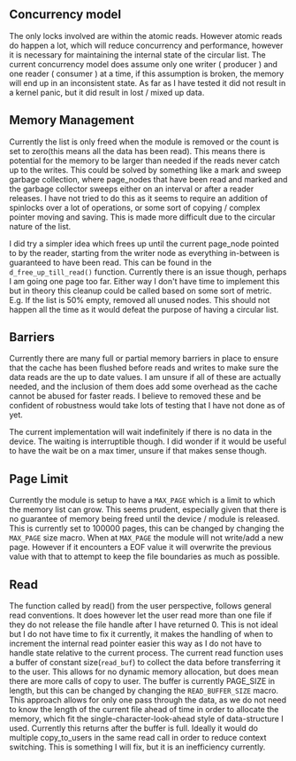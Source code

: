 ## Concurrency model

The only locks involved are within the atomic reads. However atomic reads do happen a lot, which
will reduce concurrency and performance, however it is necessary for maintaining the internal state
of the circular list. The current concurrency model does assume only one writer ( producer ) and one
reader ( consumer ) at a time, if this assumption is broken, the memory will end up in an
inconsistent state. As far as I have tested it did not result in a kernel panic, but it did result
in lost / mixed up data.

## Memory Management

Currently the list is only freed when the module is removed or the count is set to zero(this means
all the data has been read). This means there is potential for the memory to be larger than needed
if the reads never catch up to the writes. This could be solved by something like a mark and sweep
garbage collection, where page_nodes that have been read and marked and the garbage collector sweeps
either on an interval or after a reader releases. I have not tried to do this as it seems to require
an addition of spinlocks over a lot of operations, or some sort of copying / complex pointer moving
and saving. This is made more difficult due to the circular nature of the list.

I did try a simpler idea which frees up until the current page_node pointed to by the reader,
starting from the writer node as everything in-between is guaranteed to have been read. This can be
found in the `d_free_up_till_read()` function. Currently there is an issue though, perhaps I am going
one page too far. Either way I don't have time to implement this but in theory this cleanup could be
called based on some sort of metric. E.g. If the list is 50% empty, removed all unused nodes. This
should not happen all the time as it would defeat the purpose of having a circular list.

## Barriers

Currently there are many full or partial memory barriers in place to ensure that the cache has been
flushed before reads and writes to make sure the data reads are the up to date values. I am unsure
if all of these are actually needed, and the inclusion of them does add some overhead as the cache
cannot be abused for faster reads. I believe to removed these and be confident of robustness would
take lots of testing that I have not done as of yet.

The current implementation will wait indefinitely if there is no data in the device. The waiting is
interruptible though. I did wonder if it would be useful to have the wait be on a max timer, unsure
if that makes sense though.

## Page Limit

Currently the module is setup to have a `MAX_PAGE` which is a limit to which the memory list can grow.
This seems prudent, especially given that there is no guarantee of memory being freed until the
device / module is released. This is currently set to 100000 pages, this can be changed by changing
the `MAX_PAGE` size macro. When at `MAX_PAGE` the module will not write/add a new page. However if it
encounters a EOF value it will overwrite the previous value with that to attempt to keep the file
boundaries as much as possible.

## Read

The function called by read() from the user perspective, follows general read conventions. It does
however let the user read more than one file if they do not release the file handle after I have
returned 0. This is not ideal but I do not have time to fix it currently, it makes the handling of
when to increment the internal read pointer easier this way as I do not have to handle state
relative to the current process. The current read function uses a buffer of constant size(`read_buf`)
to collect the data before transferring it to the user. This allows for no dynamic memory
allocation, but does mean there are more calls of copy to user. The buffer is currently PAGE_SIZE in
length, but this can be changed by changing the `READ_BUFFER_SIZE` macro. This approach allows for
only one pass through the data, as we do not need to know the length of the current file ahead of
time in order to allocate the memory, which fit the single-character-look-ahead style of
data-structure I used. Currently this returns after the buffer is full. Ideally it would do multiple
copy_to_users in the same read call in order to reduce context switching. This is something I will
fix, but it is an inefficiency currently.
